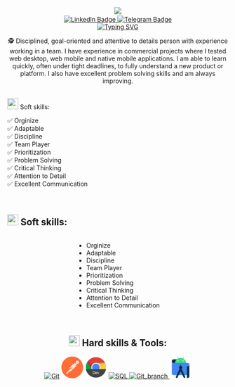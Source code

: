 <div id="header" align="center">
  <img src="https://media.tenor.com/yp_aFUgHMx8AAAAC/nakanoart-nakanodrawing.gif"
    width="360"/>
</div>

<div id="badges" align="center">
  <a href="https://www.linkedin.com/in/pavlo-khomych/">
    <img src="https://img.shields.io/badge/LinkedIn-blue?style=for-the-badge&logo=linkedin&logoColor=white" alt="LinkedIn Badge"/>
  </a>
  <a href="https://t.me/pavlokhomych">
    <img src="https://img.shields.io/badge/Telegram-blue?style=for-the-badge&logo=telegram&logoColor=white" alt="Telegram Badge"/>
  </a>
  <!-- Доделать и добавить CV -->
  <!-- <a href="https://drive.google.com/file/d/1y10crJ5P4UoPX5gGWUStwkmif31yyQ0R/view?usp=share_link">
    <img src="https://img.shields.io/badge/CV-blue?style=for-the-badge&logo=CV&logoColor=white" alt="CV Badge"/>
  </a> -->

</div>
<div id="badges" align="center">
<a href="https://git.io/typing-svg"><img src="https://readme-typing-svg.demolab.com?font=Ubuntu+Mono&weight=600&duration=3000&pause=500&color=26CD4D&background=FFFFFF00&center=true&vCenter=true&width=540&height=60&lines=Hi!+My+name's+Pavlo+Khomych;I'm+a+proactive+QA+Engineer;I'm+very+glad+to+see+you+on+ma+GitHup+page+%3A)" alt="Typing SVG" /></a>
</div>

<div id="badges" align="center">
<p><span>&#128373;</span> Disciplined, goal-oriented and attentive to details person with experience working in a team. I have experience in commercial projects where I tested web desktop, web mobile and native mobile applications. I am able to learn quickly, often under tight deadlines, to fully understand a new product or platform. I also have excellent problem solving skills and am always improving.
</div>

<br>

<!-- <div id="badges" style="text-align: center;">
  <div id="badges" style="text-align: left; display: inline-block;"> -->

<div id="badges" align="center; display: inline-block;>

## <img src = "https://cdn-icons-png.flaticon.com/512/9166/9166953.png"  width="25" height="25"> Soft skills: 
&#9989; Orginize <br>
&#9989; Adaptable <br>
&#9989; Discipline <br>
&#9989; Team Player <br>
&#9989; Prioritization <br>
&#9989; Problem Solving <br>
&#9989; Critical Thinking <br>
&#9989; Attention to Detail <br>
&#9989; Excellent Communication <br>
  </div>
</div>

<br>

## <img src = "https://cdn-icons-png.flaticon.com/512/9166/9166953.png"  width="25" height="25"> Soft skills: 

<div id="badges" style="text-align: center;">
  <div id="badges" style="text-align: left; display: inline-block;">
    <ul>
      <li>Orginize</li>
      <li>Adaptable</li>
      <li>Discipline</li>
      <li>Team Player</li>
      <li>Prioritization</li>
      <li>Problem Solving</li>
      <li>Critical Thinking</li>
      <li>Attention to Detail</li>
      <li>Excellent Communication</li>
    </ul>
  </div>
</div>

<br>

<div id="badges" align="center">

## <img src = "https://cdn-icons-png.flaticon.com/512/1205/1205514.png" width="25" height="25" /> Hard skills & Tools:
</div>

  <div id="badges" align="center">
  <a href="https://github.com/pkhomych?tab=repositories">
    <img src="https://cdn-icons-png.flaticon.com/512/4926/4926624.png" title="Git" alt="Git" width="50" height="50"/></a>  
  </a>
  <!-- <a href="https://github.com/NadiDU/Charles">
    <img src="https://github.com/NadiDU/NadiDU/blob/main/Charles_proxy.png?raw=true" title="Charles_proxy" alt="Charles_proxy" width="50" height="50"/></a>  -->
  </a>
  <!-- Фотку постмана закінуть на гітбхаб і в код -->
  <a href="https://github.com/pkhomych/Postman">
    <img src="https://github.com/NadiDU/NadiDU/blob/main/Postman.png?raw=true" alt="Postman" width="50" height="50"/></a>
  </a>
  <!-- <a href="https://github.com/NadiDU/JavaScript">
    <img src="https://github.com/NadiDU/NadiDU/blob/main/javascript.png?raw=true" title="JavaScript" alt="JavaScript" width="50" height="50"/>
  </a> -->
  <!-- <a href="https://github.com/NadiDU/DevTools"> -->
    <img src="https://github.com/NadiDU/NadiDU/blob/main/chrome_dev_browser.png?raw=true" title="Chrome-DevTools" alt="Chrome-DevTools" width="50" height="50"/>
  </a>
    <a href="https://github.com/pkhomych/SQL">
    <img src="https://cdn-icons-png.flaticon.com/512/5815/5815478.png" title="SQL" alt="SQL" width="50" height="50"/>
  </a>
  <a href="https://github.com/pkhomych/Branches">
    <img src="https://cdn-icons-png.flaticon.com/512/8695/8695385.png" title="Git_branch" alt="Git_branch" width="50" height="50"/>
  </a>
  <!-- Фотку запушить на гітхаб і помінять в коді -->
  <!-- <a href="https://github.com/NadiDU/Mobile-testing"> -->
    <img src="https://github.com/NadiDU/NadiDU/blob/main/android_studio.png?raw=true" title="Android_studio" alt="Android_studio" width="50" height="50"/>
  <!-- </a>
   </a>
  <a href="https://github.com/NadiDU/JavaScript">
    <img src="https://github.com/NadiDU/NadiDU/blob/main/vscode.png?raw=true" title="Android_studio" alt="Android_studio" width="50" height="50"/>
  </a>
 <a href="https://github.com/NadiDU/SQL">
    <img src="https://github.com/NadiDU/NadiDU/blob/main/DBeaver.png?raw=true" alt="Android_studio" width="50" height="50"/>
  </a>
  <a href=" ">
    <img src="https://github.com/NadiDU/NadiDU/blob/main/JIRA.png?raw=true" alt="Android_studio" width="50" height="50"/>
  </a>
   <a href=" ">
    <img src="https://github.com/NadiDU/NadiDU/blob/main/jmeter.png?raw=true" width="50" height="50"/>
  </a>
   <a href=" ">
    <img src="https://github.com/NadiDU/NadiDU/blob/main/json.png?raw=true" width="50" height="50"/>
  </a>
      
  <h5>These icons are clickable.</h5>
</div> 

